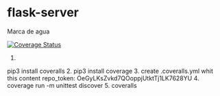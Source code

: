 # flask-server

Marca de agua

[![Coverage Status](https://coveralls.io/repos/github/nicolascarratala/flask-server/badge.svg?branch=master)](https://coveralls.io/github/nicolascarratala/flask-server?branch=master)

1. 
pip3 install coveralls
2.
pip3 install coverage
3.
create .coveralls.yml whit this content 
repo_token: OeGyLKsZvkd7QOoppjUtktTj1LK7628YU
4.
coverage run -m unittest discover
5.
coveralls
